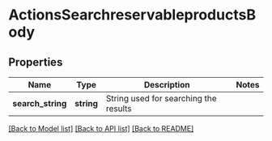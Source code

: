 # ActionsSearchreservableproductsBody

## Properties
Name | Type | Description | Notes
------------ | ------------- | ------------- | -------------
**search_string** | **string** | String used for searching the results | 

[[Back to Model list]](../../README.md#documentation-for-models) [[Back to API list]](../../README.md#documentation-for-api-endpoints) [[Back to README]](../../README.md)

